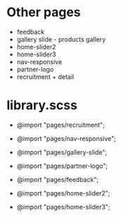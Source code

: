 # Other pages
- feedback
- gallery slide - products gallery
- home-slider2
- home-slider3
- nav-responsive
- partner-logo
- recruitment + detail


# library.scss
- @import "pages/recruitment";
- @import "pages/nav-responsive";
- @import "pages/gallery-slide";
- @import "pages/partner-logo";
- @import "pages/feedback";

- @import "pages/home-slider2";
- @import "pages/home-slider3";
